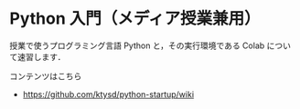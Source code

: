 # Python 入門（メディア授業兼用）


授業で使うプログラミング言語 Python と，その実行環境である Colab について速習します．

コンテンツはこちら

* <https://github.com/ktysd/python-startup/wiki>
